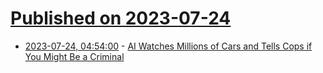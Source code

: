 # [Published on 2023-07-24](index.md)

* [2023-07-24, 04:54:00](https://yro.slashdot.org/story/23/07/24/0015218/ai-watches-millions-of-cars-and-tells-cops-if-you-might-be-a-criminal?utm_source=rss1.0mainlinkanon&utm_medium=feed) - [AI Watches Millions of Cars and Tells Cops if You Might Be a Criminal](https://yro.slashdot.org/story/23/07/24/0015218/ai-watches-millions-of-cars-and-tells-cops-if-you-might-be-a-criminal?utm_source=rss1.0mainlinkanon&utm_medium=feed)
